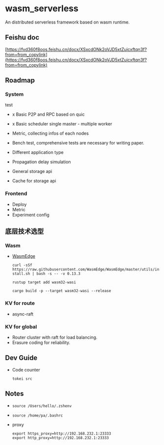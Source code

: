# wasm_serverless
An distributed serverless framework based on wasm runtime.

## Feishu doc
[https://fvd360f8oos.feishu.cn/docx/XSxcdONk2oVJD5xtZuicxftqn3f?from=from_copylink](https://fvd360f8oos.feishu.cn/docx/XSxcdONk2oVJD5xtZuicxftqn3f?from=from_copylink)

## Roadmap
### System
test

- x Basic P2P and RPC based on quic

- x Basic scheduler single master - multiple worker

- Metric, collecting infos of each nodes

- Bench test, comprehensive tests are necessary for writing paper.

- Different application type

- Propagation delay simulation

- General storage api

- Cache for storage api

### Frontend
- Deploy
- Metric
- Experiment config

## 底层技术选型

### Wasm
- [WasmEdge](https://wasmedge.org/)

  `curl -sSf https://raw.githubusercontent.com/WasmEdge/WasmEdge/master/utils/install.sh | bash -s -- -v 0.13.3`

  `rustup target add wasm32-wasi`

  `cargo build -p --target wasm32-wasi --release`



### KV for route
- async-raft

### KV for global
- Router cluster with raft for load balancing.
- Erasure coding for reliability.

## Dev Guide
- Code counter

  `tokei src`


## Notes
- `source /Users/hello/.zshenv`
- `source /home/pa/.bashrc`

- proxy
  ```
  export https_proxy=http://192.168.232.1:23333
  export http_proxy=http://192.168.232.1:23333
  ```